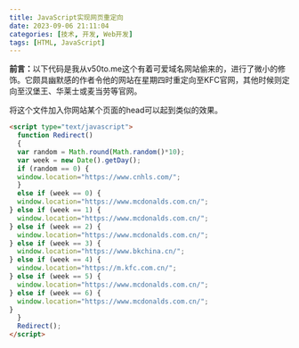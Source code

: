 ```yaml
---
title: JavaScript实现网页重定向
date: 2023-09-06 21:11:04
categories: [技术, 开发, Web开发]
tags: [HTML, JavaScript]
---
```


<b>前言：</b>以下代码是我从v50to.me这个有着可爱域名网站偷来的，进行了微小的修饰。它颇具幽默感的作者令他的网站在星期四时重定向至KFC官网，其他时候则定向至汉堡王、华莱士或麦当劳等官网。

<!--more-->

将这个文件加入你网站某个页面的head可以起到类似的效果。

```html
<script type="text/javascript">
  function Redirect()
  {
  var random = Math.round(Math.random()*10);
  var week = new Date().getDay();  
  if (random == 0) {
  window.location="https://www.cnhls.com/";
  }
  else if (week == 0) {  
  window.location="https://www.mcdonalds.com.cn/"; 
} else if (week == 1) {  
  window.location="https://www.mcdonalds.com.cn/"; 
} else if (week == 2) {  
  window.location="https://www.mcdonalds.com.cn/"; 
} else if (week == 3) {  
  window.location="https://www.bkchina.cn/";  
} else if (week == 4) {  
  window.location="https://m.kfc.com.cn/";
} else if (week == 5) {  
  window.location="https://www.mcdonalds.com.cn/"; 
} else if (week == 6) {  
  window.location="https://www.mcdonalds.com.cn/";  
} 
  }
  Redirect();
</script>

